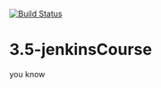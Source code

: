 [![Build Status](http://3.130.11.87/buildStatus/icon?job=3.1-pipeline)](http://3.130.11.87/job/3.1-pipeline/)


# 3.5-jenkinsCourse
you know
